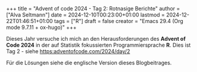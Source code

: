 +++
title = "Advent of code 2024 - Tag 2: Rotnasige Berichte"
author = ["Alva Seltmann"]
date = 2024-12-10T00:23:00+01:00
lastmod = 2024-12-22T01:46:51+01:00
tags = ["R"]
draft = false
creator = "Emacs 29.4 (Org mode 9.7.11 + ox-hugo)"
+++

Dieses Jahr versuche ich mich an den Herausforderungen des **Advent of Code 2024**
in der auf Statistik fokussierten Programmiersprache **R**. Dies ist Tag 2 - siehe
<https:adventofcode.com/2024/day/2>

Für die Lösungen siehe die englische Version dieses Blogbeitrages.
